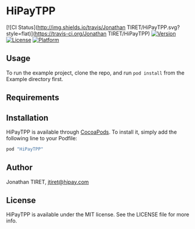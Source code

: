 # HiPayTPP

[![CI Status](http://img.shields.io/travis/Jonathan TIRET/HiPayTPP.svg?style=flat)](https://travis-ci.org/Jonathan TIRET/HiPayTPP)
[![Version](https://img.shields.io/cocoapods/v/HiPayTPP.svg?style=flat)](http://cocoapods.org/pods/HiPayTPP)
[![License](https://img.shields.io/cocoapods/l/HiPayTPP.svg?style=flat)](http://cocoapods.org/pods/HiPayTPP)
[![Platform](https://img.shields.io/cocoapods/p/HiPayTPP.svg?style=flat)](http://cocoapods.org/pods/HiPayTPP)

## Usage

To run the example project, clone the repo, and run `pod install` from the Example directory first.

## Requirements

## Installation

HiPayTPP is available through [CocoaPods](http://cocoapods.org). To install
it, simply add the following line to your Podfile:

```ruby
pod "HiPayTPP"
```

## Author

Jonathan TIRET, jtiret@hipay.com

## License

HiPayTPP is available under the MIT license. See the LICENSE file for more info.
